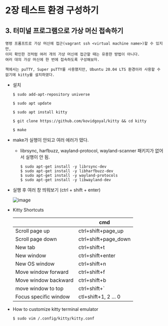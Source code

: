 # 2장 테스트 환경 구성하기

## 3. 터미널 프로그램으로 가상 머신 접속하기

```
명령 프롬프트로 가상 머신에 접근(vagrant ssh <virtual machine name>)할 수 있지만,
이미 확인한 것처럼 여러 개의 가상 머신에 접근할 때는 유용한 방법이 아니다.
여러 대의 가상 머신에 한 번에 접속하도록 구성해보자.
```

```
책에서는 puTTY, Super puTTY를 사용했지만, Ubuntu 20.04 LTS 환경이라 사용할 수 없기에 kitty를 설치하였다.
```

- 설치

  ```
  $ sudo add-apt-repository universe
  
  $ sudo apt update
  
  $ sudo apt install kitty
  
  $ git clone https://github.com/kovidgoyal/kitty && cd kitty
  
  $ make
  ```

- make가 실행이 안되고 여러 에러가 떴다.

  - librsync, harfbuzz, wayland-protocol, wayland-scanner 패키지가 없어서 실행이 안 됨.

    ```
    $ sudo apt-get install -y librsync-dev
    $ sudo apt-get install -y libharfbuzz-dev
    $ sudo apt-get install -y wayland-protocols
    $ sudo apt-get install -y libwayland-dev
    ```

- 실행 후 여러 창 띄워보기 (ctrl + shift + enter)

  ![image](https://user-images.githubusercontent.com/87686562/152648768-5cbf63fe-5545-4930-b722-8c9c02103906.png)

- Kitty Shortcuts

  |                       | cmd                  |
  | --------------------- | -------------------- |
  | Scroll page up        | ctrl+shift+page_up   |
  | Scroll page down      | ctrl+shift+page_down |
  | New tab               | ctrl+shift+t         |
  | New window            | ctrl+shift+enter     |
  | New OS window         | ctrl+shift+n         |
  | Move window forward   | ctrl+shift+f         |
  | Move window backward  | ctrl+shift+b         |
  | move window to top    | ctrl+shift+`         |
  | Focus specific window | ctl+shift+1, 2 ... 0 |

- How to customize kitty terminal emulator

  ```
  $ sudo vim /.config/kitty/kitty.conf
  ```

  